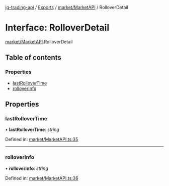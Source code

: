 [ig-trading-api](../README.md) / [Exports](../modules.md) / [market/MarketAPI](../modules/market_marketapi.md) / RolloverDetail

# Interface: RolloverDetail

[market/MarketAPI](../modules/market_marketapi.md).RolloverDetail

## Table of contents

### Properties

- [lastRolloverTime](market_marketapi.rolloverdetail.md#lastrollovertime)
- [rolloverInfo](market_marketapi.rolloverdetail.md#rolloverinfo)

## Properties

### lastRolloverTime

• **lastRolloverTime**: _string_

Defined in: [market/MarketAPI.ts:35](https://github.com/bennycode/ig-trading-api/blob/eb2ba64/src/market/MarketAPI.ts#L35)

---

### rolloverInfo

• **rolloverInfo**: _string_

Defined in: [market/MarketAPI.ts:36](https://github.com/bennycode/ig-trading-api/blob/eb2ba64/src/market/MarketAPI.ts#L36)
